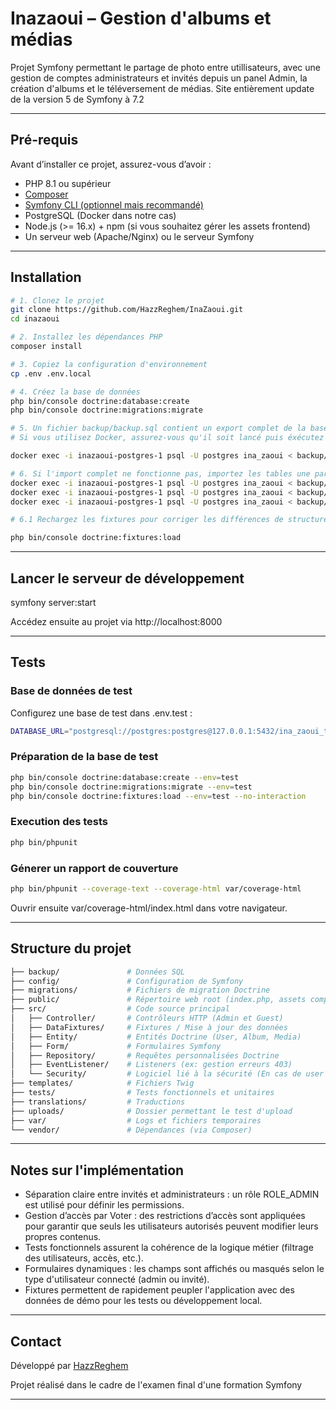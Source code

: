 # Inazaoui – Gestion d'albums et médias

Projet Symfony permettant le partage de photo entre utillisateurs, avec une gestion de comptes administrateurs et invités depuis un panel Admin, la création d'albums et le téléversement de médias.
Site entièrement update de la version 5 de Symfony à 7.2

---

## Pré-requis

Avant d’installer ce projet, assurez-vous d’avoir :

- PHP 8.1 ou supérieur
- [Composer](https://getcomposer.org/)
- [Symfony CLI (optionnel mais recommandé)](https://symfony.com/download)
- PostgreSQL (Docker dans notre cas)
- Node.js (>= 16.x) + npm (si vous souhaitez gérer les assets frontend)
- Un serveur web (Apache/Nginx) ou le serveur Symfony

---

## Installation

```bash
# 1. Clonez le projet
git clone https://github.com/HazzReghem/InaZaoui.git
cd inazaoui

# 2. Installez les dépendances PHP
composer install

# 3. Copiez la configuration d'environnement
cp .env .env.local

# 4. Créez la base de données
php bin/console doctrine:database:create
php bin/console doctrine:migrations:migrate

# 5. Un fichier backup/backup.sql contient un export complet de la base PostgreSQL (structure + données).
# Si vous utilisez Docker, assurez-vous qu'il soit lancé puis éxécutez la commande suivante : 

docker exec -i inazaoui-postgres-1 psql -U postgres ina_zaoui < backup/backup.sql

# 6. Si l'import complet ne fonctionne pas, importez les tables une par une :
docker exec -i inazaoui-postgres-1 psql -U postgres ina_zaoui < backup/user.sql
docker exec -i inazaoui-postgres-1 psql -U postgres ina_zaoui < backup/album.sql
docker exec -i inazaoui-postgres-1 psql -U postgres ina_zaoui < backup/media.sql

# 6.1 Rechargez les fixtures pour corriger les différences de structure (notamment User) :

php bin/console doctrine:fixtures:load

```

---

## Lancer le serveur de développement 

symfony server:start

Accédez ensuite au projet via http://localhost:8000

---

## Tests

### Base de données de test

Configurez une base de test dans .env.test :
```bash
DATABASE_URL="postgresql://postgres:postgres@127.0.0.1:5432/ina_zaoui_test?serverVersion=16&charset=utf8"
```

### Préparation de la base de test
```bash
php bin/console doctrine:database:create --env=test
php bin/console doctrine:migrations:migrate --env=test
php bin/console doctrine:fixtures:load --env=test --no-interaction
```

### Execution des tests 
```bash
php bin/phpunit
```

### Génerer un rapport de couverture 
```bash
php bin/phpunit --coverage-text --coverage-html var/coverage-html
```

Ouvrir ensuite var/coverage-html/index.html dans votre navigateur.

--- 

## Structure du projet

```bash
├── backup/               # Données SQL 
├── config/               # Configuration de Symfony
├── migrations/           # Fichiers de migration Doctrine
├── public/               # Répertoire web root (index.php, assets compilés)
├── src/                  # Code source principal
│   ├── Controller/       # Contrôleurs HTTP (Admin et Guest)
│   ├── DataFixtures/     # Fixtures / Mise à jour des données
│   ├── Entity/           # Entités Doctrine (User, Album, Media)
│   ├── Form/             # Formulaires Symfony
│   ├── Repository/       # Requêtes personnalisées Doctrine
│   ├── EventListener/    # Listeners (ex: gestion erreurs 403)
│   └── Security/         # Logiciel lié à la sécurité (En cas de user bloqué)
├── templates/            # Fichiers Twig
├── tests/                # Tests fonctionnels et unitaires
├── translations/         # Traductions
├── uploads/              # Dossier permettant le test d'upload
├── var/                  # Logs et fichiers temporaires
└── vendor/               # Dépendances (via Composer)
```

---

## Notes sur l'implémentation

- Séparation claire entre invités et administrateurs : un rôle ROLE_ADMIN est utilisé pour définir les permissions.
- Gestion d’accès par Voter : des restrictions d’accès sont appliquées pour garantir que seuls les utilisateurs autorisés peuvent modifier leurs propres contenus.
- Tests fonctionnels assurent la cohérence de la logique métier (filtrage des utilisateurs, accès, etc.).
- Formulaires dynamiques : les champs sont affichés ou masqués selon le type d'utilisateur connecté (admin ou invité).
- Fixtures permettent de rapidement peupler l'application avec des données de démo pour les tests ou développement local.

---

## Contact

Développé par [HazzReghem](https://github.com/HazzReghem)

Projet réalisé dans le cadre de l'examen final d'une formation Symfony

---

